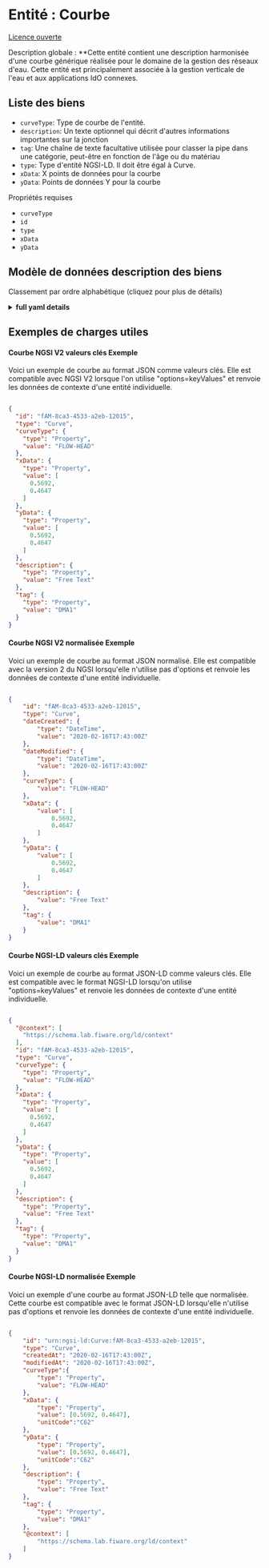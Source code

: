Entité : Courbe  
===============  
[Licence ouverte](https://github.com/smart-data-models//dataModel.WaterNetworkManagement/blob/master/Curve/LICENSE.md)  
Description globale : **Cette entité contient une description harmonisée d'une courbe générique réalisée pour le domaine de la gestion des réseaux d'eau. Cette entité est principalement associée à la gestion verticale de l'eau et aux applications IdO connexes.  

## Liste des biens  

- `curveType`: Type de courbe de l'entité.  - `description`: Un texte optionnel qui décrit d'autres informations importantes sur la jonction  - `tag`: Une chaîne de texte facultative utilisée pour classer la pipe dans une catégorie, peut-être en fonction de l'âge ou du matériau  - `type`: Type d'entité NGSI-LD. Il doit être égal à Curve.  - `xData`: X points de données pour la courbe  - `yData`: Points de données Y pour la courbe    
Propriétés requises  
- `curveType`  - `id`  - `type`  - `xData`  - `yData`  ## Modèle de données description des biens  
Classement par ordre alphabétique (cliquez pour plus de détails)  
<details><summary><strong>full yaml details</strong></summary>    
```yaml  
Curve:    
  description: 'This entity contains a harmonised description of a generic curve made for the Water Network Management domain. This entity is primarily associated with the water management vertical and related IoT applications.'    
  properties:    
    curveType:    
      description: 'Entity''s curve type.'    
      enum:    
        - FLOW-HEAD    
        - FLOW-EFFICIENCY    
        - FLOW-HEADLOSS    
        - LEVEL-VOLUME    
      type: Property    
    description:    
      description: 'An optional text that describes other significant information about the junction'    
      type: Property    
      x-ngsi:    
        model: https://schema.org/Text    
    tag:    
      description: 'An optional text string used to assign the pipe to a category, perhaps one based on age or material'    
      type: Property    
      x-ngsi:    
        model: https://schema.org/Text    
    type:    
      description: 'NGSI-LD Entity Type. It must be equal to Curve.'    
      enum:    
        - Curve    
      type: Property    
    xData:    
      description: 'X data points for the curve'    
      items:    
        type: number    
      type: Property    
    yData:    
      description: 'Y data points for the curve'    
      items:    
        type: number    
      type: Property    
  required:    
    - id    
    - type    
    - curveType    
    - xData    
    - yData    
  type: object    
```  
</details>    
## Exemples de charges utiles  
#### Courbe NGSI V2 valeurs clés Exemple  
Voici un exemple de courbe au format JSON comme valeurs clés. Elle est compatible avec NGSI V2 lorsque l'on utilise "options=keyValues" et renvoie les données de contexte d'une entité individuelle.  
```json  
{  
  "id": "fAM-8ca3-4533-a2eb-12015",  
  "type": "Curve",  
  "curveType": {  
    "type": "Property",  
    "value": "FLOW-HEAD"  
  },  
  "xData": {  
    "type": "Property",  
    "value": [  
      0.5692,  
      0.4647  
    ]  
  },  
  "yData": {  
    "type": "Property",  
    "value": [  
      0.5692,  
      0.4647  
    ]  
  },  
  "description": {  
    "type": "Property",  
    "value": "Free Text"  
  },  
  "tag": {  
    "type": "Property",  
    "value": "DMA1"  
  }  
}  
```  
#### Courbe NGSI V2 normalisée Exemple  
Voici un exemple de courbe au format JSON normalisé. Elle est compatible avec la version 2 du NGSI lorsqu'elle n'utilise pas d'options et renvoie les données de contexte d'une entité individuelle.  
```json  
{  
    "id": "fAM-8ca3-4533-a2eb-12015",  
    "type": "Curve",  
    "dateCreated": {  
        "type": "DateTime",  
        "value": "2020-02-16T17:43:00Z"  
    },  
    "dateModified": {  
        "type": "DateTime",  
        "value": "2020-02-16T17:43:00Z"  
    },  
    "curveType": {  
        "value": "FLOW-HEAD"  
    },  
    "xData": {  
        "value": [  
            0.5692,  
            0.4647  
        ]  
    },  
    "yData": {  
        "value": [  
            0.5692,  
            0.4647  
        ]  
    },  
    "description": {  
        "value": "Free Text"  
    },  
    "tag": {  
        "value": "DMA1"  
    }  
}  
```  
#### Courbe NGSI-LD valeurs clés Exemple  
Voici un exemple de courbe au format JSON-LD comme valeurs clés. Elle est compatible avec le format NGSI-LD lorsqu'on utilise "options=keyValues" et renvoie les données de contexte d'une entité individuelle.  
```json  
{  
  "@context": [  
    "https://schema.lab.fiware.org/ld/context"  
  ],  
  "id": "fAM-8ca3-4533-a2eb-12015",  
  "type": "Curve",  
  "curveType": {  
    "type": "Property",  
    "value": "FLOW-HEAD"  
  },  
  "xData": {  
    "type": "Property",  
    "value": [  
      0.5692,  
      0.4647  
    ]  
  },  
  "yData": {  
    "type": "Property",  
    "value": [  
      0.5692,  
      0.4647  
    ]  
  },  
  "description": {  
    "type": "Property",  
    "value": "Free Text"  
  },  
  "tag": {  
    "type": "Property",  
    "value": "DMA1"  
  }  
}  
```  
#### Courbe NGSI-LD normalisée Exemple  
Voici un exemple d'une courbe au format JSON-LD telle que normalisée. Cette courbe est compatible avec le format JSON-LD lorsqu'elle n'utilise pas d'options et renvoie les données de contexte d'une entité individuelle.  
```json  
{  
    "id": "urn:ngsi-ld:Curve:fAM-8ca3-4533-a2eb-12015",  
    "type": "Curve",  
    "createdAt": "2020-02-16T17:43:00Z",  
    "modifiedAt": "2020-02-16T17:43:00Z",  
    "curveType":{  
        "type": "Property",  
        "value": "FLOW-HEAD"  
    },  
    "xData": {  
        "type": "Property",  
        "value": [0.5692, 0.4647],  
        "unitCode":"C62"  
    },  
    "yData": {  
        "type": "Property",  
        "value": [0.5692, 0.4647],  
        "unitCode":"C62"  
    },  
    "description": {  
        "type": "Property",  
        "value": "Free Text"  
    },  
    "tag": {  
        "type": "Property",  
        "value": "DMA1"  
    },  
    "@context": [  
        "https://schema.lab.fiware.org/ld/context"  
    ]  
}  
```  
